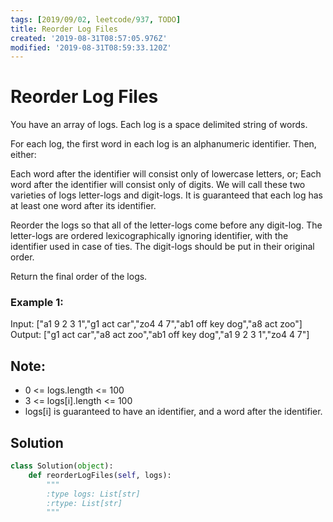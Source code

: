 ```yaml
---
tags: [2019/09/02, leetcode/937, TODO]
title: Reorder Log Files
created: '2019-08-31T08:57:05.976Z'
modified: '2019-08-31T08:59:33.120Z'
---
```


# Reorder Log Files

You have an array of logs.  Each log is a space delimited string of words.

For each log, the first word in each log is an alphanumeric identifier.  Then, either:

Each word after the identifier will consist only of lowercase letters, or;
Each word after the identifier will consist only of digits.
We will call these two varieties of logs letter-logs and digit-logs.  It is guaranteed that each log has at least one word after its identifier.

Reorder the logs so that all of the letter-logs come before any digit-log.  The letter-logs are ordered lexicographically ignoring identifier, with the identifier used in case of ties.  The digit-logs should be put in their original order.

Return the final order of the logs.


### Example 1:

Input: ["a1 9 2 3 1","g1 act car","zo4 4 7","ab1 off key dog","a8 act zoo"]
Output: ["g1 act car","a8 act zoo","ab1 off key dog","a1 9 2 3 1","zo4 4 7"]


## Note:

* 0 <= logs.length <= 100
* 3 <= logs[i].length <= 100
* logs[i] is guaranteed to have an identifier, and a word after the identifier.

## Solution

```python
class Solution(object):
    def reorderLogFiles(self, logs):
        """
        :type logs: List[str]
        :rtype: List[str]
        """

```
